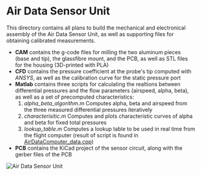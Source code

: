 # Air Data Sensor Unit

This directory contains all plans to build the mechanical and electronical assembly of the Air Data Sensor Unit, as well as supporting files for obtaining calibrated measurements.

- **CAM** contains the g-code files for milling the two aluminum pieces (base and tip), the glassfibre mount, and the PCB, as well as STL files for the housing (3D-printed with PLA)
- **CFD** contains the pressure coefficient at the probe's tip computed with *ANSYS*, as well as the calibration curve for the static pressure port
- **Matlab** contains three scripts for calculating the realtions between differential pressures and the flow parameters (airspeed, alpha, beta), as well as a set of precomputed characteristics:
  1. *alpha_beta_algorithm.m* Computes alpha, beta and airspeed from the three measured differential pressures iteratively
  2. *characterisitic.m* Computes and plots characteristic curves of alpha and beta for fixed total pressures
  3. *lookup_table.m* Computes a lookup table to be used in real time from the flight computer (result of script is found in [AirDataComputer_data.cpp](../Flight_Computer/Main/sensors/AirDataComputer_data.cpp))
- **PCB** contains the KiCad project of the sensor circuit, along with the gerber files of the PCB

![Air Data Sensor Unit](/Air_Data_Sensor_Unit.JPG)
